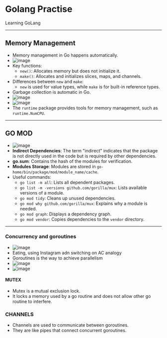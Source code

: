 # Golang Practise

Learning GoLang

---

## Memory Management

- Memory management in Go happens automatically.
- ![image](https://github.com/user-attachments/assets/c6c97999-46a5-42d4-b90d-81a9f24afea7)
- Key functions:
  - `new()`: Allocates memory but does not initialize it.
  - `make()`: Allocates and initializes slices, maps, and channels.
- Differences between `new` and `make`:
  - `new` is used for value types, while `make` is for built-in reference types.
- Garbage collection is automatic in Go.
- ![image](https://github.com/user-attachments/assets/bb56daec-9be2-4ad1-86ea-6d7c860c8fe1)
- ![image](https://github.com/user-attachments/assets/1d810a23-ba92-44ba-8096-0d38e1c12bd6)
- The `runtime` package provides tools for memory management, such as `runtime.NumCPU`.

---

## GO MOD

- ![image](https://github.com/user-attachments/assets/f31dfd3a-16f4-4937-bba2-9cc6ab063409)
- **Indirect Dependencies**: The term "indirect" indicates that the package is not directly used in the code but is required by other dependencies.
- **go.sum**: Contains the hash of the modules for verification.
- **Modules Storage**: Modules are stored in `go-home/bin/package/mod/module_name/cache`.
- Useful commands:
  - `go list -m all`: Lists all dependent packages.
  - `go list -m -versions github.com/gorilla/mux`: Lists available versions of a module.
  - `go mod tidy`: Cleans up unused dependencies.
  - `go mod why github.com/gorilla/mux`: Explains why a module is needed.
  - `go mod graph`: Displays a dependency graph.
  - `go mod vendor`: Copies dependencies to the `vendor` directory.

---

### Concurrency and goroutines

- ![image](https://github.com/user-attachments/assets/7f652cc6-0681-4d17-ad15-36e701c446cf)
- Eating, using Instagram adn switching on AC analogy
- Goroutines is the way to achieve parallelism
- ![image](https://github.com/user-attachments/assets/05b02c1b-adfd-4e8f-9483-e1efa6e8b539)
- ![image](https://github.com/user-attachments/assets/a0f63816-e5cf-4086-96bc-b986f6273b7b)

#### MUTEX

- Mutex is a mutual exclusion lock.
- It locks a memory used by a go routine and does not allow other go routine to interfere.

### CHANNELS

- Channels are used to communicate between goroutines.
- They are like pipes that connect concurrent goroutines.